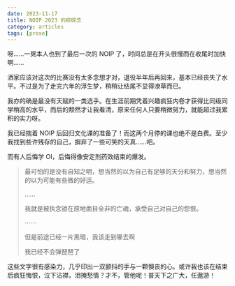 ```yaml
---
date: 2023-11-17
title: NOIP 2023 的碎碎念
category: articles
tags: [prose]
---
```



呀……一晃本人也到了最后一次的 NOIP 了，时间总是在开头很慢而在收尾时加快啊……

洒家应该对这次的比赛没有太多念想才对，退役半年后再回来，基本已经丧失了水平。不过是为了走完六年的浮生梦，稍稍让结尾不显得潦草而已。

我亦的确是最没有天赋的一类选手。在生涯前期凭着兴趣疯狂内卷才获得比同级同学稍高的水平，而后的颓然才让我看清，原来任何人只要稍微努力，就能超过我累积的实力呀。

我已经揣着 NOIP 后回归文化课的准备了！而这两个月停的课也绝不是白费。至少我找到些许残存的自己，摒弃了一些可笑的天真……吧。

而有人后悔学 OI，后悔得像安定剂药效结束的爆发。

>最可怕的是没有自知之明，想当然的以为自己有足够的天分和努力，想当然的以为可能有些微的好运。
>
>……
>
>我就是被执念锁在原地面目全非的亡魂，承受自己对自己的怨恨。
>
>⋯⋯
>
>但是前途已经一片黑暗，我该走到哪去啊
>
>我已经不会弹琵琶了

这些文字很有感染力，几乎印出一双颤抖的手与一颗懊丧的心。或许我也该在结束后疯狂悔恨，泣下沾襟，泪掩愁情？才不，管他呢！普天下之广大，任遨游！
    